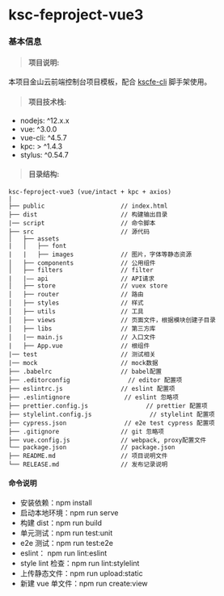 # ksc-feproject-vue3

### 基本信息

> #### 项目说明:

本项目金山云前端控制台项目模板，配合 [kscfe-cli](https://github.com/ksc-fe/ksc-fe-cli) 脚手架使用。

> #### 项目技术栈:

- nodejs: ^12.x.x
- vue: ^3.0.0
- vue-cli: ^4.5.7
- kpc: > ^1.4.3
- stylus: ^0.54.7

> #### 目录结构:

```
ksc-feproject-vue3 (vue/intact + kpc + axios)
|
├── public                     // index.html
├── dist                       // 构建输出目录
|── script                     // 命令脚本
├── src                        // 源代码
│   ├── assets
|   │   ├── font
|   |   ├── images             // 图片，字体等静态资源
│   ├── components             // 公用组件
│   ├── filters                // filter
|   |—— api                    // API请求
│   ├── store                  // vuex store
│   ├── router                 // 路由
│   ├── styles                 // 样式
│   ├── utils                  // 工具
│   ├── views                  // 页面文件，根据模块创建子目录
│   ├── libs                   // 第三方库
│   |── main.js                // 入口文件
|   ├── App.vue                // 根组件
|── test                       // 测试相关
|── mock                       // mock数据
├── .babelrc                   // babel配置
├── .editorconfig                // editor 配置项
├── eslintrc.js                // eslint 配置项
├── .eslintignore               // eslint 忽略项
├── prettier.config.js                // prettier 配置项
├── stylelint.config.js                // stylelint 配置项
├── cypress.json                // e2e test cypress 配置项
├── .gitignore                 // git 忽略项
├── vue.config.js              // webpack, proxy配置文件
└── package.json               // package.json
├── README.md                  // 项目说明文件
└── RELEASE.md                 // 发布记录说明
```

#### 命令说明

- 安装依赖：npm install
- 启动本地环境：npm run serve
- 构建 dist：npm run build
- 单元测试：npm run test:unit
- e2e 测试：npm run test:e2e
- eslint： npm run lint:eslint
- style lint 检查：npm run lint:stylelint
- 上传静态文件：npm run upload:static
- 新建 vue 单文件：npm run create:view
